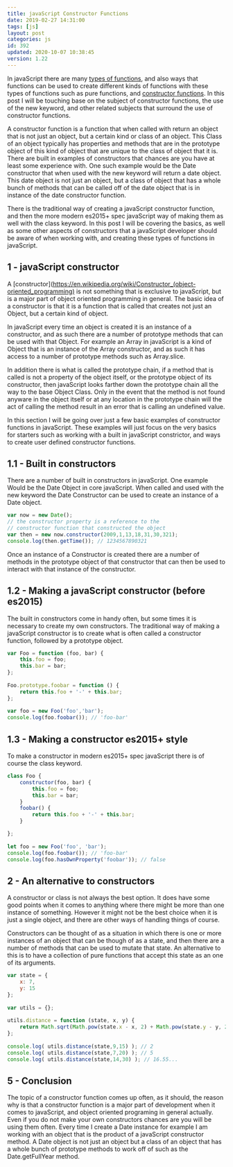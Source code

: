 ```yaml
---
title: javaScript Constructor Functions
date: 2019-02-27 14:31:00
tags: [js]
layout: post
categories: js
id: 392
updated: 2020-10-07 10:38:45
version: 1.22
---
```


In javaScript there are many [types of functions](/2019/12/16/js-function/), and also ways that functions can be used to create different kinds of functions with these types of functions such as pure functions, and [constructor functions](https://developer.mozilla.org/en-US/docs/Web/JavaScript/Reference/Classes/constructor). In  this post I will be touching base on the subject of constructor functions, the use of the new keyword, and other related subjects that surround the use of constructor functions.

A constructor function is a function that when called with return an object that is not just an object, but a certain kind or class of an object. This Class of an object typically has properties and methods that are in the prototype object of this kind of object that are unique to the class of object that it is. There are built in examples of constructors that chances are you have at least some experience with. One such example would be the Date constructor that when used with the new keyword will return a date object. This date object is not just an object, but a class of object that has a whole bunch of methods that can be called off of the date object that is in instance of the date constructor function.

There is the traditional way of creating a javaScript constructor function, and then the more modern es2015+ spec javaScript way of making them as well with the class keyword. In this post I will be covering the basics, as well as some other aspects of constructors that a javaScript developer should be aware of when working with, and creating these types of functions in javaScript.

<!-- more -->

## 1 - javaScript constructor

A [constructor](https://en.wikipedia.org/wiki/Constructor_(object-oriented_programming) is not something that is exclusive to javaScript, but is a major part of object oriented programming in general. The basic idea of a constructor is that it is a function that is called that creates not just an Object, but a certain kind of object. 

In javaScript every time an object is created it is an instance of a constructor, and as such there are a number of prototype methods that can be used with that Object. For example an Array in javaScript is a kind of Object that is an instance of the Array constructor, and as such it has access to a number of prototype methods such as Array.slice.

In addition there is what is called the prototype chain, if a method that is called is not a property of the object itself, or the prototype object of its constructor, then javaScript looks farther down the prototype chain all the way to the base Object Class. Only in the event that the method is not found anyware in the object itself or at any location in the prototype chain will the act of calling the method result in an error that is calling an undefined value.

In this section I will be going over just a few basic examples of constructor functions in javaScript. These examples will just focus on the very basics for starters such as working with a built in javaScript constrictor, and ways to create user defined constructor functions.

## 1.1 - Built in constructors

There are a number of built in constructors in javaScript. One example Would be the Date Object in core javaScript. When called and used with the new keyword the Date Constructor can be used to create an instance of a Date object.

```js
var now = new Date();
// the constructor property is a reference to the
// constructor function that constructed the object
var then = new now.constructor(2009,1,13,18,31,30,321);
console.log(then.getTime()); // 1234567890321
```

Once an instance of a Constructor is created there are a number of methods in the prototype object of that constructor that can then be used to interact with that instance of the constructor.


## 1.2 - Making a javaScript constructor (before es2015)

The built in constructors come in handy often, but some times it is necessary to create my own constructors. The traditional way of making a javaScript constructor is to create what is often called a constructor function, followed by a prototype object.

```js
var Foo = function (foo, bar) {
    this.foo = foo;
    this.bar = bar;
};
 
Foo.prototype.foobar = function () {
    return this.foo + '-' + this.bar;
};
 
var foo = new Foo('foo','bar');
console.log(foo.foobar()); // 'foo-bar'
```

## 1.3 - Making a constructor es2015+ style

To make a constructor in modern es2015+ spec javaScript there is of course the class keyword.

```js
class Foo {
    constructor(foo, bar) {
        this.foo = foo;
        this.bar = bar;
    }
    foobar() {
        return this.foo + '-' + this.bar;
    }

};
 
let foo = new Foo('foo', 'bar');
console.log(foo.foobar()); // 'foo-bar'
console.log(foo.hasOwnProperty('foobar')); // false
```

## 2 - An alternative to constructors

A constructor or class is not always the best option. It does have some good points when it comes to anything where there might be more than one instance of something. However it might not be the best choice when it is just a single object, and there are other ways of handling things of course. 

Constructors can be thought of as a situation in which there is one or more instances of an object that can be though of as a state, and then there are a number of methods that can be used to mutate that state. An alternative to this is to have a collection of pure functions that accept this state as an one of its arguments.

```js
var state = {
    x: 7,
    y: 15
};
 
var utils = {};
 
utils.distance = function (state, x, y) {
    return Math.sqrt(Math.pow(state.x - x, 2) + Math.pow(state.y - y, 2));
};
 
console.log( utils.distance(state,9,15) ); // 2
console.log( utils.distance(state,7,20) ); // 5
console.log( utils.distance(state,14,30) ); // 16.55...
```

## 5 - Conclusion

The topic of a constructor function comes up often, as it should, the reason why is that a constructor function is a major part of development when it comes to javaScript, and object oriented programing in general actually. Even if you do not make your own constructors chances are you will be using them often. Every time I create a Date instance for example I am working with an object that is the product of a javaScript constructor method. A Date object is not just an object but a class of an object that has a whole bunch of prototype methods to work off of such as the Date.getFullYear method.